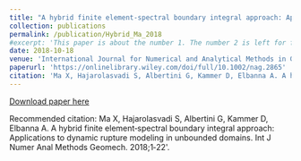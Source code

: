 ```yaml
---
title: "A hybrid finite element‐spectral boundary integral approach: Applications to dynamic rupture modeling in unbounded domains"
collection: publications
permalink: /publication/Hybrid_Ma_2018
#excerpt: 'This paper is about the number 1. The number 2 is left for future work.'
date: 2018-10-18
venue: 'International Journal for Numerical and Analytical Methods in Geomechanics'
paperurl: 'https://onlinelibrary.wiley.com/doi/full/10.1002/nag.2865'
citation: 'Ma X, Hajarolasvadi S, Albertini G, Kammer D, Elbanna A. A hybrid finite element‐spectral boundary integral approach: Applications to dynamic rupture modeling in unbounded domains. Int J Numer Anal Methods Geomech. 2018;1‐22'
---
```

[Download paper here](https://xiaomaresearch.github.io/files/Ma_et_al-2018-International_Journal_for_Numerical_and_Analytical_Methods_in_Geomechanics.pdf)

Recommended citation: Ma X, Hajarolasvadi S, Albertini G, Kammer D, Elbanna A. A hybrid finite element‐spectral boundary integral approach: Applications to dynamic rupture modeling in unbounded domains. Int J Numer Anal Methods Geomech. 2018;1‐22'.

